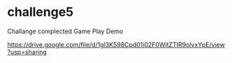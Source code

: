 # challenge5 
 Challange complected
Game Play Demo  

https://drive.google.com/file/d/1gl3K598Cpd01i02F0WitZTIR9olvxYpE/view?usp=sharing
